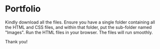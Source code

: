 # Portfolio
Kindly download all the files.
Ensure you have a single folder containing all the HTML and CSS files, and within that folder, put the sub-folder named "Images".
Run the HTML files in your browser.
The files will run smoothly. 

Thank you!
